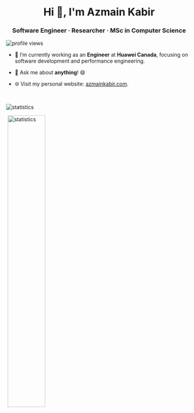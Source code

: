 <h1 align="center">Hi 👋, I'm Azmain Kabir</h1>
<h3 align="center">Software Engineer · Researcher · MSc in Computer Science</h3>

<p align="left"> <img src="https://komarev.com/ghpvc/?username=azmainkabir&label=Profile%20views&color=0e75b6&style=flat" alt="profile views" /> </p>

- 🔭 I’m currently working as an **Engineer** at **Huawei Canada**, focusing on software development and performance engineering.

- 💬 Ask me about **anything**! 😄

- 🌐 Visit my personal website: [azmainkabir.com](https://azmainkabir.com).

<br>

<p><img align="left" src="https://github-readme-stats.vercel.app/api/top-langs?username=azmainkabir&show_icons=true&locale=en&layout=compact&theme=radical" alt="statistics"/></p>

<br>

<p>&nbsp;<img align="center" width="45%" src="https://github-readme-stats.vercel.app/api?username=azmainkabir&show_icons=true&locale=en&theme=radical" alt="statistics"/></p>
